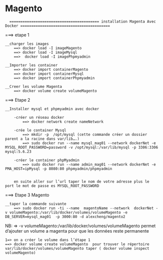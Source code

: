 # Magento

	  ========================================= installation Magenta Avec Docker =========================================

===> etape 1

	__charger les images
		==> docker load -I imageMagento
		==> docker load -I imageMysql
		==>  docker load -I imagePhpmyadmin
	
	__Importer les container
		==> docker import containerMagento
		==> docker import containerMysql
		==> docker import containerPhpmyadmin
	
	__Creer les volume Magenta
		==> docker volume create volumeMagento

===> Etape 2

	__Installer mysql et phpmyadmin avec docker 

		-créer un réseau docker 
			==> docker network create nameNetwork

		-crée le container Mysql
			==> mkdir -p  /opt/mysql (cette commande créer un dossier parent a la racine dans var/lib….)
			==> sudo docker run --name mysql_mag01 --network dockerNet -e MYSQL_ROOT_PASSWORD=password -v /opt/mysql:/var/lib/mysql -p 3306:3306 mysql:5.6.23
		
		-créer le container phpMyadmin
			==> sudo docker run --name admin_mag01 --network dockerNet -e PMA_HOST=ipMysql -p 8080:80 phpmyadmin/phpmyadmin


		en suite aller sur l’url taper le nom de votre adresse plus le port le mot de passe es MYSQL_ROOT_PASSWORD


===> Etape 3 Magento 
	
	__taper la commande suivante 
		==> sudo docker run -ti --name  magentoName --network  dockerNet -v volumeMagento:/var/lib/docker/volumes/volumeMagento -e DB_SERVER=mysql_mag01  -p 3000:80 -d alexcheng/magento2



NB: 
	=> -v volumeMagento:/var/lib/docker/volumes/volumeMagento
                permet d’ajouter un volume a magenta pour que les données reste permanente 
                
    1=> on a créer le volume dans l’étape 1 
    ==> docker volume create volumeMagento  pour trouver le répertoire  
    var/lib/docker/volumes/volumeMagento taper ( docker volume inspect volumeMagento)
